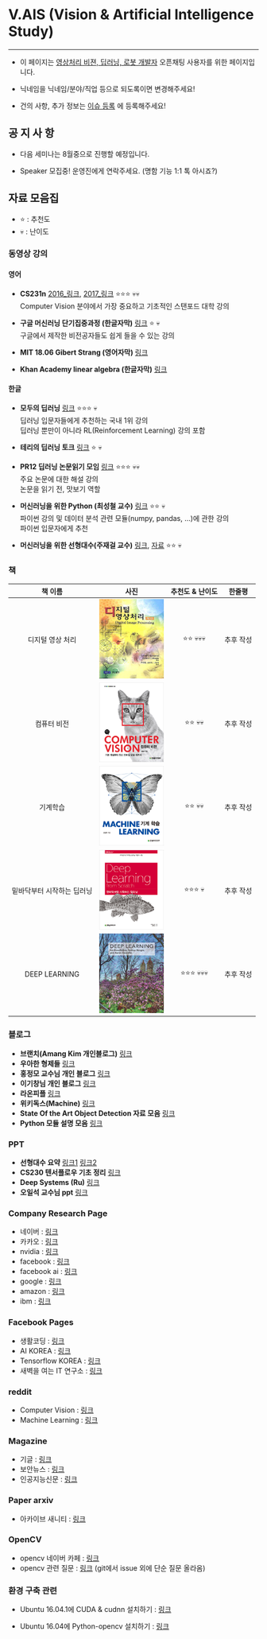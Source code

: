 # V.AIS (Vision & Artificial Intelligence Study)
---
- 이 페이지는 [영상처리 비젼, 딥러닝, 로봇 개발자](https://open.kakao.com/o/ghU9D1o) 오픈채팅 사용자를 위한 페이지입니다.

- 닉네임을 닉네임/분야/직업 등으로 되도록이면 변경해주세요!

- 건의 사항, 추가 정보는 [이슈 등록](https://github.com/OpenCVDL/OpenCVDL.github.io/issues) 에 등록해주세요!

## 공 지 사 항
- 다음 세미나는 8월중으로 진행할 예정입니다.

- Speaker 모집중! 운영진에게 연락주세요. (명함 기능 1:1 톡 아시죠?)

## 자료 모음집
- :star: : 추천도
- :skull: : 난이도

### 동영상 강의
#### 영어
  - **CS231n** [2016_링크](https://www.youtube.com/playlist?list=PLlJy-eBtNFt6EuMxFYRiNRS07MCWN5UIA), [2017_링크](https://www.youtube.com/watch?v=vT1JzLTH4G4&list=PL3FW7Lu3i5JvHM8ljYj-zLfQRF3EO8sYv) :star::star::star: :skull::skull:  
    Computer Vision 분야에서 가장 중요하고 기초적인 스탠포드 대학 강의

  - **구글 머신러닝 단기집중과정 (한글자막)** [링크](https://developers.google.com/machine-learning/crash-course/) :star: :skull:  
    구글에서 제작한 비전공자들도 쉽게 들을 수 있는 강의

  - **MIT 18.06 Gibert Strang (영어자막)**
    [링크](https://www.youtube.com/watch?v=ZK3O402wf1c&list=PLE7DDD91010BC51F8)

  - **Khan Academy linear algebra (한글자막)**
    [링크](https://ko.khanacademy.org/math/linear-algebra)

#### 한글
  - **모두의 딥러닝** [링크](http://hunkim.github.io/ml/) :star::star::star: :skull:  
  딥러닝 입문자들에게 추천하는 국내 1위 강의  
  딥러닝 뿐만이 아니라 RL(Reinforcement Learning) 강의 포함

  - **테리의 딥러닝 토크** [링크](https://www.youtube.com/playlist?list=PL0oFI08O71gKEXITQ7OG2SCCXkrtid7Fq) :star: :skull:  


  - **PR12 딥러닝 논문읽기 모임** [링크](https://www.youtube.com/playlist?list=PLlMkM4tgfjnJhhd4wn5aj8fVTYJwIpWkS) :star::star::star: :skull::skull:  
  주요 논문에 대한 해설 강의  
  논문을 읽기 전, 맛보기 역할

  - **머신러닝을 위한 Python (최성철 교수)**
[링크](http://www.edwith.org/aipython) :star::star: :skull:  
  파이썬 강의 및 데이터 분석 관련 모듈(numpy, pandas, ...)에 관한 강의  
  파이썬 입문자에게 추천

  - **머신러닝을 위한 선형대수(주재걸 교수)**
[링크](http://www.edwith.org/linearalgebra4ai), [자료](https://github.com/OpenCVDL/OpenCVDL.github.io/blob/master/files/머신러닝을_위한_선형대수.zip) :star::star: :skull:

### 책

|    책 이름     | 사진       | 추천도 & 난이도 | 한줄평   |
| :-------------: |:-------------:| :-----: | :------:|
| 디지털 영상 처리  | [<img src="./cover/DIP.jpg" width="130" height="160">](http://book.naver.com/bookdb/book_detail.nhn?bid=7538935) | :star::star: :skull::skull::skull:  |  추후 작성|
| 컴퓨터 비전      | [<img src="./cover/CV.jpg" width="130" height="160">](http://book.naver.com/bookdb/book_detail.nhn?bid=7973898)      |   :star::star: :skull::skull: |    추후 작성|
| 기계학습        | [<img src="./cover/ML.jpg" width="130" height="160">](http://book.naver.com/bookdb/book_detail.nhn?bid=12873234)     |    :star::star: :skull::skull:   |    추후 작성|
| 밑바닥부터 시작하는 딥러닝        | [<img src="./cover/scratch.jpg" width="130" height="160">](http://book.naver.com/bookdb/book_detail.nhn?bid=11492334)     |    :star::star::star: :skull:   |       추후 작성|
| DEEP LEARNING|[<img src="./cover/MIT.jpg" width="130" height="160">](http://www.deeplearningbook.org)     |  :star::star::star: :skull::skull::skull:   |       추후 작성|


### 블로그
  - **브랜치(Amang Kim 개인블로그)** [링크](https://brunch.co.kr/@amangkim)  
  - **우아한 형제들** [링크](http://woowabros.github.io/)  
  - **홍정모 교수님 개인 블로그** [링크](https://blog.naver.com/prologue/PrologueList.nhn?blogId=atelierjpro)  
  - **이기창님 개인 블로그** [링크](https://ratsgo.github.io/)
  - **라온피플** [링크](https://laonple.blog.me/221019319607)  
  - **위키독스(Machine)** [링크](https://wikidocs.net/book/587)  
  - **State Of the Art Object Detection 자료 모음** [링크](https://handong1587.github.io/deep_learning/2015/10/09/object-detection.html)
  - **Python 모듈 설명 모음** [링크](http://awesome-python.com/)

### PPT
  - **선형대수 요약**
[링크1](https://towardsdatascience.com/linear-algebra-cheat-sheet-for-deep-learning-cd67aba4526c) [링크2](http://cs231n.github.io/python-numpy-tutorial/)
  - **CS230 텐서플로우 기초 정리** [링크](https://cs230-stanford.github.io/tensorflow-getting-started.html)
  - **Deep Systems (Ru)**
[링크](https://deepsystems.ai/reviews)
  - **오일석 교수님 ppt**
[링크](http://cv.jbnu.ac.kr/index.php?mid=ml)


### Company Research Page
- 네이버 : [링크](http://d2.naver.com/home)  
- 카카오 : [링크](http://tech.kakao.com/)  
- nvidia : [링크](https://www.nvidia.com/en-us/research/)  
- facebook : [링크](https://research.fb.com/)
- facebook ai : [링크](https://facebook.ai)  
- google : [링크](https://research.google.com/)  
- amazon : [링크](https://www.amazon.jobs/en/job_categories/research-science)  
- ibm : [링크](http://www.research.ibm.com/)  

### Facebook Pages
- 생활코딩 : [링크](https://www.facebook.com/groups/iamplanner/)  
- AI KOREA : [링크](https://www.facebook.com/groups/AIKoreaOpen/)  
- Tensorflow KOREA : [링크](https://www.facebook.com/groups/TensorFlowKR/about/)  
- 새벽을 여는 IT 연구소 : [링크](http://www.tdii.me/)  

### reddit
- Computer Vision : [링크](https://www.reddit.com/r/computervision/)  
- Machine Learning : [링크](https://www.reddit.com/r/MachineLearning/)  

### Magazine
- 기글 : [링크](https://gigglehd.com/gg/)  
- 보안뉴스 : [링크](http://www.securityworldmag.co.kr/)  
- 인공지능신문 : [링크](http://www.aitimes.kr/)  

### Paper arxiv
- 아카이브 새니티 : [링크](http://www.arxiv-sanity.com/)  

### OpenCV
- opencv 네이버 카페 : [링크](http://cafe.naver.com/opencv)  
- opencv 관련 질문 : [링크](http://answers.opencv.org/questions/)
(git에서 issue 외에 단순 질문 올라옴)

### 환경 구축 관련
- Ubuntu 16.04.1에 CUDA & cudnn 설치하기 : [링크](http://jerrytory.tistory.com/4?category=695214)

- Ubuntu 16.04에 Python-opencv 설치하기 : [링크](https://m.blog.naver.com/samsjang/220758479643)
